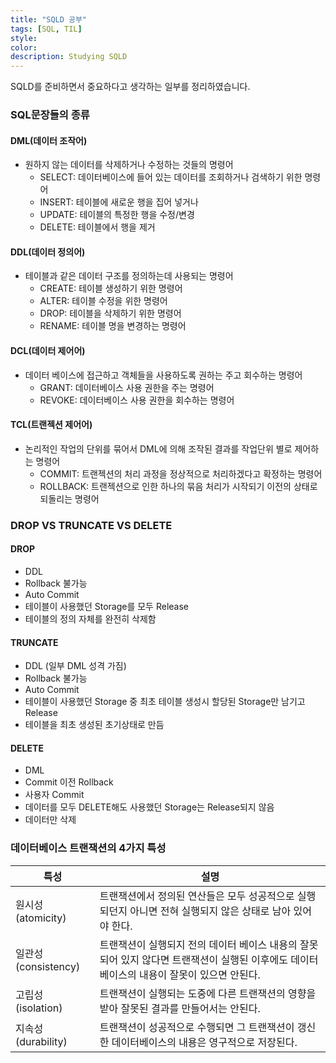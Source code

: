 ```yaml
---
title: "SQLD 공부"
tags: [SQL, TIL]
style:
color:
description: Studying SQLD
---
```

SQLD를 준비하면서 중요하다고 생각하는 일부를 정리하였습니다. <br/>

### SQL문장들의 종류
#### DML(데이터 조작어)
 - 원하지 않는 데이터를 삭제하거나 수정하는 것들의 명령어
   - SELECT: 데이터베이스에 들어 있는 데이터를 조회하거나 검색하기 위한 명령어
   - INSERT: 테이블에 새로운 행을 집어 넣거나
   - UPDATE: 테이블의 특정한 행을 수정/변경
   - DELETE: 테이블에서 행을 제거

#### DDL(데이터 정의어)
 - 테이블과 같은 데이터 구조를 정의하는데 사용되는 명령어
   - CREATE: 테이블 생성하기 위한 명령어
   - ALTER: 테이블 수정을 위한 명령어
   - DROP: 테이블을 삭제하기 위한 명령어
   - RENAME: 테이블 명을 변경하는 명령어

#### DCL(데이터 제어어)
 - 데이터 베이스에 접근하고 객체들을 사용하도록 권하는 주고 회수하는 명령어
    - GRANT: 데이터베이스 사용 권한을 주는 명령어
    - REVOKE: 데이터베이스 사용 권한을 회수하는 명령어

#### TCL(트랜젝션 제어어)
 - 논리적인 작업의 단위를 묶어서 DML에 의해 조작된 결과를 작업단위 별로 제어하는 명령어
    - COMMIT: 트랜젝션의 처리 과정을 정상적으로 처리하겠다고 확정하는 명령어
    - ROLLBACK: 트랜젝션으로 인한 하나의 묶음 처리가 시작되기 이전의 상태로 되돌리는 명령어

### DROP VS TRUNCATE VS DELETE
#### DROP
  - DDL
  - Rollback 불가능
  - Auto Commit
  - 테이블이 사용했던 Storage를 모두 Release
  - 테이블의 정의 자체를 완전히 삭제함

#### TRUNCATE
 - DDL (일부 DML 성격 가짐)
 - Rollback 불가능
 - Auto Commit
 - 테이블이 사용했던 Storage 중 최초 테이블 생성시 할당된 Storage만 남기고 Release
 - 테이블을 최초 생성된 초기상태로 만듬

#### DELETE
 - DML
 - Commit 이전 Rollback
 - 사용자 Commit
 - 데이터를 모두 DELETE해도 사용했던 Storage는 Release되지 않음
 - 데이터만 삭제

### 데이터베이스 트랜잭션의 4가지 특성
|특성|설명
|----|----|
|원시성(atomicity)| 트랜잭션에서 정의된 연산들은 모두 성공적으로 실행되던지 아니면 전혀 실행되지 않은 상태로 남아 있어야 한다.
|일관성(consistency)| 트랜잭션이 실행되지 전의 데이터 베이스 내용의 잘못 되어 있지 않다면 트랜잭션이 실행된 이후에도 데이터베이스의 내용이 잘못이 있으면 안된다.
|고립성(isolation)| 트랜잭션이 실행되는 도중에 다른 트랜잭션의 영향을 받아 잘못된 결과를 만들어서는 안된다.
|지속성(durability)| 트랜잭션이 성공적으로 수행되면 그 트랜잭션이 갱신한 데이터베이스의 내용은 영구적으로 저장된다.

 